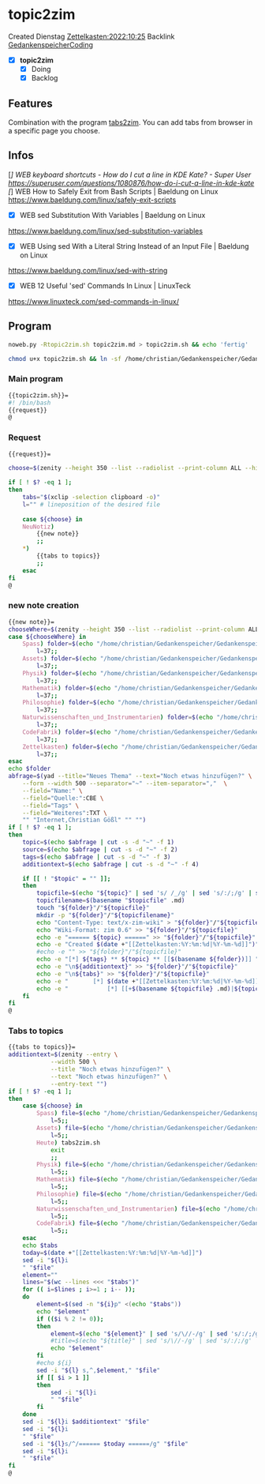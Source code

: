 # topic2zim
Created Dienstag [Zettelkasten:2022:10:25]()
Backlink [GedankenspeicherCoding](../GedankenspeicherCoding.md)

- [X] **topic2zim**
	- [X] Doing
	- [X] Backlog

## Features

Combination with the program [tabs2zim](tabs2zim.md).
You can add tabs from browser in a specific page you choose.


## Infos

[*] WEB keyboard shortcuts - How do I cut a line in KDE Kate? - Super User
 https://superuser.com/questions/1080876/how-do-i-cut-a-line-in-kde-kate
[*] WEB How to Safely Exit from Bash Scripts | Baeldung on Linux
 https://www.baeldung.com/linux/safely-exit-scripts


- [X] WEB sed Substitution With Variables | Baeldung on Linux

 https://www.baeldung.com/linux/sed-substitution-variables

- [X] WEB Using sed With a Literal String Instead of an Input File | Baeldung on Linux

 https://www.baeldung.com/linux/sed-with-string

- [X] WEB 12 Useful 'sed' Commands In Linux | LinuxTeck

 https://www.linuxteck.com/sed-commands-in-linux/

## Program

```bash
noweb.py -Rtopic2zim.sh topic2zim.md > topic2zim.sh && echo 'fertig'
```

```bash
chmod u+x topic2zim.sh && ln -sf /home/christian/Gedankenspeicher/Gedankenspeicherwiki/Zettelkasten/ZetteL/CodeFabrik/GedankenspeicherCoding/topic2zim.sh ~/.local/bin/topic2zim.sh && echo 'fertig'
```


### Main program

```bash
{{topic2zim.sh}}=
#! /bin/bash
{{request}}
@
```

### Request

```bash
{{request}}=

choose=$(zenity --height 350 --list --radiolist --print-column ALL --hide-header --column "Checkbox" --column "What" TRUE NeuNotiz FALSE Spass FALSE Assets FALSE Heute FALSE Physik FALSE Mathematik FALSE Philosophie FALSE Naturwissenschaften_und_Instrumentarien FALSE CodeFabrik)

if [ ! $? -eq 1 ]; 
then
	tabs="$(xclip -selection clipboard -o)"
	l="" # lineposition of the desired file
	
	case ${choose} in
	NeuNotiz)
		{{new note}}
		;;
	*)
		{{tabs to topics}}
		;;
	esac
fi
@
```

### new note creation


```bash
{{new note}}=
chooseWhere=$(zenity --height 350 --list --radiolist --print-column ALL --hide-header --column "Checkbox" --column "Which topic" TRUE Spass FALSE Assets FALSE Physik FALSE Mathematik FALSE Philosophie FALSE Naturwissenschaften_und_Instrumentarien FALSE CodeFabrik FALSE Zettelkasten)
case ${chooseWhere} in
	Spass) folder=$(echo "/home/christian/Gedankenspeicher/Gedankenspeicherwiki/Spaß_Stream")
		l=37;;
	Assets) folder=$(echo "/home/christian/Gedankenspeicher/Gedankenspeicherwiki/Assets")
		l=37;;
	Physik) folder=$(echo "/home/christian/Gedankenspeicher/Gedankenspeicherwiki/Physik")
		l=37;;
	Mathematik) folder=$(echo "/home/christian/Gedankenspeicher/Gedankenspeicherwiki/Mathematik")
		l=37;;
	Philosophie) folder=$(echo "/home/christian/Gedankenspeicher/Gedankenspeicherwiki/Philosophie")
		l=37;;
	Naturwissenschaften_und_Instrumentarien) folder=$(echo "/home/christian/Gedankenspeicher/Gedankenspeicherwiki/Naturwissenschaften_und_Instrumentarien")
		l=37;;
	CodeFabrik) folder=$(echo "/home/christian/Gedankenspeicher/Gedankenspeicherwiki/CodeFabrik")
		l=37;;
	Zettelkasten) folder=$(echo "/home/christian/Gedankenspeicher/Gedankenspeicherwiki/Zettelkasten")
		l=37;;
esac
echo $folder
abfrage=$(yad --title="Neues Thema" --text="Noch etwas hinzufügen?" \
	--form --width 500 --separator="~" --item-separator=","  \
	--field="Name:" \
	--field="Quelle:":CBE \
	--field="Tags" \
	--field="Weiteres":TXT \
	"" "Internet,Christian Gößl" "" "")
if [ ! $? -eq 1 ];
then
	topic=$(echo $abfrage | cut -s -d "~" -f 1)
	source=$(echo $abfrage | cut -s -d "~" -f 2)
	tags=$(echo $abfrage | cut -s -d "~" -f 3)
	additiontext=$(echo $abfrage | cut -s -d "~" -f 4)

	if [[ ! "$topic" = "" ]];
	then
		topicfile=$(echo "${topic}" | sed 's/ /_/g' | sed 's/:/;/g' | sed -e "s/'/_/g" | sed 's/\"//g'|  sed 's/&/n/g' | sed 's/|//g' | sed 's/\[/(/g' | sed 's/\]/)/g' | sed 's/@/at/g' | sed 's/¦//g' | sed 's/?/.ß/g').md
		topicfilename=$(basename "$topicfile" .md)
		touch "${folder}"/"${topicfile}"
		mkdir -p "${folder}"/"${topicfilename}"
		echo "Content-Type: text/x-zim-wiki" > "${folder}"/"${topicfile}"
		echo "Wiki-Format: zim 0.6" >> "${folder}"/"${topicfile}"
		echo -e "====== ${topic} ======" >> "${folder}"/"${topicfile}"
		echo -e "Created $(date +"[[Zettelkasten:%Y:%m:%d|%Y-%m-%d]]")" >> "${folder}"/"${topicfile}"
		#echo -e "" >> "${folder}"/"${topicfile}"
		echo -e "[*] ${tags} ** ${topic} ** [[$(basename ${folder})]] " >> "${folder}"/"${topicfile}"
		echo -e "\n${additiontext}" >> "${folder}"/"${topicfile}"
		echo -e "\n${tabs}" >> "${folder}"/"${topicfile}"
		echo -e "		[*] $(date +"[[Zettelkasten:%Y:%m:%d|%Y-%m-%d]]")" >> "${folder}".md
		echo -e "			[*] [[+$(basename ${topicfile} .md)|${topic}]]" >> "$folder".md
	fi
fi
@
```

### Tabs to topics

```bash
{{tabs to topics}}=
additiontext=$(zenity --entry \
			--width 500 \
			--title "Noch etwas hinzufügen?" \
			--text "Noch etwas hinzufügen?" \
			--entry-text "")
if [ ! $? -eq 1 ];
then
	case ${choose} in
		Spass) file=$(echo "/home/christian/Gedankenspeicher/Gedankenspeicherwiki/Spaß_Stream/Spaß_Stream_Archiv.md")
			l=5;;
		Assets) file=$(echo "/home/christian/Gedankenspeicher/Gedankenspeicherwiki/Assets/Assets_Archiv.md")
            l=5;;
		Heute) tabs2zim.sh
            exit
            ;;
		Physik) file=$(echo "/home/christian/Gedankenspeicher/Gedankenspeicherwiki/Physik/Physik_Archiv.md")
			l=5;;
		Mathematik) file=$(echo "/home/christian/Gedankenspeicher/Gedankenspeicherwiki/Mathematik/Mathematik_Archiv.md")
			l=5;;
		Philosophie) file=$(echo "/home/christian/Gedankenspeicher/Gedankenspeicherwiki/Philosophie/Philosophie_Archiv.md")
			l=5;;
		Naturwissenschaften_und_Instrumentarien) file=$(echo "/home/christian/Gedankenspeicher/Gedankenspeicherwiki/Naturwissenschaften_und_Instrumentarien/Naturwissenschaften_und_Instrumentarien_Archiv.md")
			l=5;;
		CodeFabrik) file=$(echo "/home/christian/Gedankenspeicher/Gedankenspeicherwiki/CodeFabrik/CodeFabrik_Archiv.md")
			l=5;;
	esac
	echo $tabs
	today=$(date +"[[Zettelkasten:%Y:%m:%d|%Y-%m-%d]]")
	sed -i "${l}i
	" "$file"
	element=""
	lines="$(wc --lines <<< "$tabs")"
	for (( i=$lines ; i>=1 ; i-- ));
	do
		element=$(sed -n "${i}p" <(echo "$tabs"))
		echo "$element"
		if (($i % 2 != 0));
		then
			element=$(echo "${element}" | sed 's/\//-/g' | sed 's/:/;/g' | sed 's/:/;/g' | sed "s/|/;/g" | sed "s/·/;/g" | sed "s/💤/;/g")
			#title=$(echo "${title}" | sed 's/\//-/g' | sed 's/:/;/g' | sed "s/|/;/g" | sed "s/·/;/g" | sed "s/💤/;/g")
			echo "$element"
		fi
		#echo ${i}
		sed -i "${l} s,^,$element," "$file"
		if [[ $i > 1 ]]
		then
			sed -i "${l}i
			" "$file"
		fi
	done
	sed -i "${l}i $additiontext" "$file"
	sed -i "${l}i
	" "$file"
	sed -i "${l}s/^/====== $today ======/g" "$file"
	sed -i "${l}i
	" "$file"
fi
@
```
